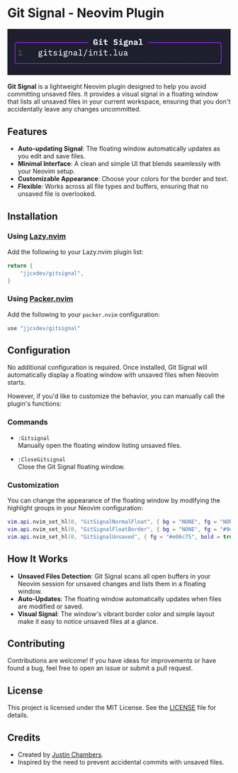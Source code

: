 # Git Signal - Neovim Plugin

![Git Signal](https://github.com/jjcxdev/gitsignal/blob/main/screenshot.png)

**Git Signal** is a lightweight Neovim plugin designed to help you avoid committing unsaved files. It provides a visual signal in a floating window that lists all unsaved files in your current workspace, ensuring that you don't accidentally leave any changes uncommitted.

## Features

- **Auto-updating Signal**: The floating window automatically updates as you edit and save files.
- **Minimal Interface**: A clean and simple UI that blends seamlessly with your Neovim setup.
- **Customizable Appearance**: Choose your colors for the border and text.
- **Flexible**: Works across all file types and buffers, ensuring that no unsaved file is overlooked.

## Installation

### Using [Lazy.nvim](https://github.com/folke/lazy.nvim)

Add the following to your Lazy.nvim plugin list:

```lua
return {
    "jjcxdev/gitsignal",
}
```

### Using [Packer.nvim](https://github.com/wbthomason/packer.nvim)

Add the following to your `packer.nvim` configuration:

``` lua
use "jjcxdev/gitsignal"

```
## Configuration

No additional configuration is required. Once installed, Git Signal will automatically display a floating window with unsaved files when Neovim starts.

However, if you'd like to customize the behavior, you can manually call the plugin's functions:

### Commands

- `:Gitsignal`  
  Manually open the floating window listing unsaved files.

- `:CloseGitsignal`  
  Close the Git Signal floating window.

### Customization

You can change the appearance of the floating window by modifying the highlight groups in your Neovim configuration:

```lua
vim.api.nvim_set_hl(0, "GitSignalNormalFloat", { bg = "NONE", fg = "NONE" })
vim.api.nvim_set_hl(0, "GitSignalFloatBorder", { bg = "NONE", fg = "#9d00ff" }) -- vibrant purple
vim.api.nvim_set_hl(0, "GitSignalUnsaved", { fg = "#e06c75", bold = true })
```

## How It Works

- **Unsaved Files Detection**: Git Signal scans all open buffers in your Neovim session for unsaved changes and lists them in a floating window.
- **Auto-Updates**: The floating window automatically updates when files are modified or saved.
- **Visual Signal**: The window's vibrant border color and simple layout make it easy to notice unsaved files at a glance.

## Contributing

Contributions are welcome! If you have ideas for improvements or have found a bug, feel free to open an issue or submit a pull request.

## License

This project is licensed under the MIT License. See the [LICENSE](LICENSE) file for details.

## Credits

- Created by [Justin Chambers](https://github.com/jjcxdev).
- Inspired by the need to prevent accidental commits with unsaved files.
